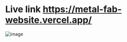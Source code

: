 # Live link https://metal-fab-website.vercel.app/
![image](https://github.com/user-attachments/assets/a0ba30c6-e761-41fd-b9b6-470be49d627c)
